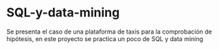 # SQL-y-data-mining
Se presenta el caso de una plataforma de taxis para la comprobación de hipótesis, en este proyecto se practica un poco de SQL y data mining
